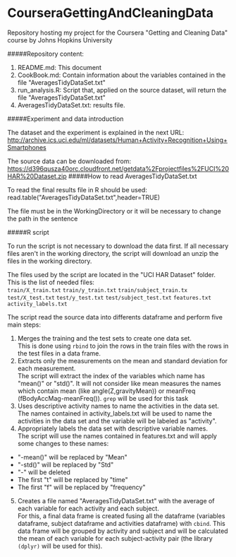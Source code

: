 # CourseraGettingAndCleaningData
Repository hosting my project for the Coursera "Getting and Cleaning Data" course by Johns Hopkins University

#####Repository content:
1. README.md: This document
2. CookBook.md: Contain information about the variables contained in the file "AveragesTidyDataSet.txt"
3. run_analysis.R: Script that, applied on the source dataset, will return the file "AveragesTidyDataSet.txt"
4. AveragesTidyDataSet.txt: results file.

#####Experiment and data introduction

The dataset and the experiment is explained in the next URL:
http://archive.ics.uci.edu/ml/datasets/Human+Activity+Recognition+Using+Smartphones

The source data can be downloaded from:
https://d396qusza40orc.cloudfront.net/getdata%2Fprojectfiles%2FUCI%20HAR%20Dataset.zip 
#####How to read AveragesTidyDataSet.txt

To read the final results file in R should be used:
read.table("AveragesTidyDataSet.txt",header=TRUE)

The file must be in the WorkingDirectory or it will be necessary to change the path in the sentence

#####R script   

To run the script is not necessary to download the data first. If all necessary files aren't in the working directory, the script will download an unzip the files in the working directory.

The files used by the script are located in the "UCI HAR Dataset" folder. This is the list of needed files:  
`train/X_train.txt`
`train/y_train.txt`
`train/subject_train.tx`
`test/X_test.txt`
`test/y_test.txt`
`test/subject_test.txt`
`features.txt`
`activity_labels.txt`

The script read the source data into differents dataframe and perform five main steps:

1. Merges the training and the test sets to create one data set.  
  This is done using `rbind` to join the rows in the train files with the rows in the test files in a data frame.
2. Extracts only the measurements on the mean and standard deviation for each measurement.   
  The script will extract the index of the variables which name has "mean()" or "std()".
  It will not consider like mean measures the names which contain mean (like angle(Z,gravityMean)) or meanFreq (fBodyAccMag-meanFreq()).
  `grep` will be used for this task
3. Uses descriptive activity names to name the activities in the data set.  
  The names contained in activity_labels.txt will be used to name the activities in the data set and the variable will be labeled as "activity".
4. Appropriately labels the data set with descriptive variable names.  
  The script will use the names contained in features.txt and will apply some changes to these names:
  * "-mean()" will be replaced by "Mean"
  * "-std()" will be replaced by "Std"
  * "-" will be deleted
  * The first "t" will be replaced by "time"
  * The first "f" will be replaced by "frequency"
5. Creates a file named "AveragesTidyDataSet.txt" with the average of each variable for each activity and each subject.  
  For this, a final data frame is created fusing all the dataframe (variables dataframe, subject dataframe and activities dataframe) with `cbind`. This data frame will be grouped by activity and subject and will be calculated the mean of each variable for each subject-activity pair (the library `(dplyr)` will be used for this).
